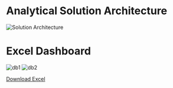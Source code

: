 # Analytical Solution Architecture

![Solution Architecture](https://github.com/HannaStselmashok/DE-101/assets/99286647/7375fe7c-c5a2-41d7-aaae-22204a02be4f)

# Excel Dashboard

![db1](https://github.com/HannaStselmashok/DE-101/assets/99286647/164c07bc-6220-4b9a-b46a-2503564f5837)
![db2](https://github.com/HannaStselmashok/DE-101/assets/99286647/9a311f79-1032-4f65-8368-8b56100e2488)

[Download Excel
]([url](https://github.com/HannaStselmashok/DE-101/blob/f98cf2b02ab7cb9303afbbea6b6483edee6873c3/MODULE01/Superstore_project.xlsx)https://github.com/HannaStselmashok/DE-101/blob/f98cf2b02ab7cb9303afbbea6b6483edee6873c3/MODULE01/Superstore_project.xlsx)
